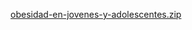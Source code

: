 [obesidad-en-jovenes-y-adolescentes.zip](https://github.com/user-attachments/files/22710476/obesidad-en-jovenes-y-adolescentes.zip)
